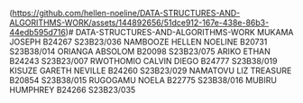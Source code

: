 (https://github.com/hellen-noeline/DATA-STRUCTURES-AND-ALGORITHMS-WORK/assets/144892656/51dce912-167e-438e-86b3-44edb595d716)# DATA-STRUCTURES-AND-ALGORITHMS-WORK
MUKAMA JOSEPH B24267 S23B23/036 
NAMBOOZE HELLEN NOELINE B20731 S23B38/014
ORIANGA ABSOLOM B20098 S23B23/075
ARIKO ETHAN B24243 S23B23/007
RWOTHOMIO CALVIN DIEGO B24777  S23B38/019
KISUZE GARETH NEVILLE B24260 S23B23/029
NAMATOVU LIZ TREASURE B20854 S23B38/015
RUGOGAMU NOELA B22775 S23B38/016
MUBIRU HUMPHREY B24266 S23B23/035


